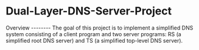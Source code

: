 # Dual-Layer-DNS-Server-Project
Overview --------  The goal of this project is to implement a simplified DNS system consisting of a client program and two server programs: RS (a simplified root DNS server) and TS (a simplified top-level DNS server).
